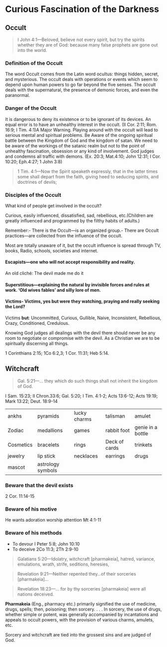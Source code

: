 <h1>Curious Fascination of the Darkness</h1><h2>Occult</h2><blockquote>I John 4:1—Beloved&#44; believe not every spirit&#44; but try the spirits whether they are of God: because many false prophets are gone out into the world.</blockquote><h3>Definition of the Occult</h3><p>The word Occult comes from the Latin word ocultus: things hidden&#44; secret&#44; and mysterious. The occult deals with operations or events which seem to depend upon human powers to go far beyond the five senses. The occult deals with the supernatural&#44; the presence of demonic forces&#44; and even the paranormal.</p><h3>Danger of the Occult</h3><p>It is dangerous to deny its existence or to be ignorant of its devices. An equal error is to have an unhealthy interest in the occult. (II Cor. 2:11; Rom. 16:9; I Tim. 4:1)A Major Warning. Playing around with the occult will lead to serious mental and spiritual problems. Be Aware of the ongoing spiritual battle between the Kingdom of God and the kingdom of satan. We need to be aware of the workings of the satanic realm but not to the point of unhealthy fascination&#44; obsession or any kind of involvement. God judges and condemns all traffic with demons. (Ex. 20:3; Mat.4:10; John 12:31; I Cor. 10:20; Eph.4:27; 1 John 3:8)</p><blockquote>1 Tim. 4:1—Now the Spirit speaketh expressly&#44; that in the latter times some shall depart from the faith&#44; giving heed to seducing spirits&#44; and doctrines of devils;</blockquote><h3>Disciples of the Occult</h3><p>What kind of people get involved in the occult?</p><p>Curious&#44; easily influenced&#44; dissatisfied&#44; sad&#44; rebellious&#44; etc.(Children are greatly influenced and programmed by the filthy habits of adults.)</p><p> Remember:- There is the Occult—is an organized group.- There are Occult practices—are collected from the influence of the occult.</p><p>Most are totally unaware of it&#44; but the occult influence is spread through TV&#44; books&#44; Radio&#44; schools&#44; societies and internet.</p><h4>Escapists—one who will not accept responsibility and reality.</h4><p>An old cliché: The devil made me do it</p><h4>Superstitious—explaining the natural by invisible forces and rules at work. &lsquo;Old wives fables&rsquo; and silly lore of men.</h4><h4>Victims- Victims&#44; yes but were they watching&#44; praying and really seeking the Lord?</h4><p>Victims <strong>but</strong>: Uncommitted&#44; Curious&#44; Gullible&#44; Naive&#44; Inconsistent&#44; Rebellious&#44; Crazy&#44; Conditioned&#44; Credulous.</p><p>Knowing God judges all dealings with the devil there should never be any room to negotiate or compromise with the devil. As a Christian we are to be spiritually discerning all things.</p><p>1 Corinthians 2:15; 1Co 6:2&#44;3; 1 Cor. 11:31; Heb 5:14.</p><h2>Witchcraft</h2><blockquote>Gal. 5:21—… they which do such things shall not inherit the kingdom of God.</blockquote><p>I Sam. 15:23; II Chron.33:6; Gal. 5:20; I Tim. 4:1-2; Acts 13:6-12; Acts 19:19; Mark 13:22; Deut. 18:9-14</p><table><tr><td>ankhs</td><td>pyramids</td><td>lucky charms</td><td>talisman</td><td>amulet</td></tr><tr><td>Zodiac</td><td>medallions</td><td>games</td><td>rabbit foot</td><td>genie in a bottle</td></tr><tr><td>Cosmetics</td><td>bracelets</td><td>rings</td><td>Deck of cards</td><td>trinkets</td></tr> <tr><td>jewelry</td><td>lip stick</td><td>necklaces</td><td>earrings</td><td>drugs</td></tr><tr><td>mascot</td><td>astrology symbols</td></tr></table><h3>Beware that the devil exists</h3><p>2 Cor. 11:14-15</p><h3>Beware of his motive</h3><p>He wants adoration worship attention Mt 4:1-11</p><h3>Beware of his methods</h3><ul><li>To devour I Peter 5:8; John 10:10</li><li>To deceive 2Co 11:3; 2Th 2:9-10</li></ul><blockquote>Galatians 5:20—Idolatry&#44; witchcraft [pharmakeia]&#44; hatred&#44; variance&#44; emulations&#44; wrath&#44; strife&#44; seditions&#44; heresies&#44;</blockquote><blockquote>Revelation 9:21—Neither repented they…of their sorceries [pharmakeia]…</blockquote><blockquote>Revelation 18:23—… for by thy sorceries [pharmakeia] were all nations deceived.</blockquote><p> <strong>Pharmakeia</strong> (Eng.&#44; pharmacy etc.) primarily signified the use of medicine&#44; drugs&#44; spells; then&#44; poisoning; then sorcery. . . . In sorcery&#44; the use of drugs&#44; whether simple or potent&#44; was generally accompanied by incantations and appeals to occult powers&#44; with the provision of various charms&#44; amulets&#44; etc.</p><p>Sorcery and witchcraft are tied into the grossest sins and are judged of God.</p>